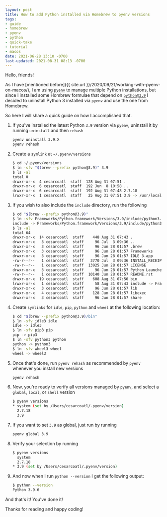 ```yaml
---
layout: post
title: How to add Python installed via Homebrew to pyenv versions
tags:
- guide
- homebrew
- pyenv
- python
- quick-take
- tutorial
- macos
date: 2021-06-28 13:10 -0700
last-updated: 2021-08-31 08:13 -0700
---
```

Hello, friends!

As I have [mentioned before]({{ site.url }}/2020/09/21/working-with-pyenv-on-macos/), I am using [`pyenv`](https://github.com/pyenv/pyenv) to manage multiple Python installations, but since I installed some Hombrew formulae that depend on [`python@3.9`](https://formulae.brew.sh/formula/python@3.9) I decided to uninstall Python 3 installed via `pyenv` and use the one from Homebrew.

So here I will share a quick guide on how I accomplished that.

1. If you've installed the latest Python `3.9` version via `pyenv`, uninstall it by running `uninstall` and then `rehash`

    ```bash
    pyenv uninstall 3.9.X
    pyenv rehash
    ```

1. Create a `symlink` at `~/.pyenv/versions`

    ```bash
    $ cd ~/.pyenv/versions
    $ ln -sfv "$(brew --prefix python@3.9)" 3.9
    $ ls -al
    total 0
    drwxr-xr-x  4 cesarcoatl  staff  128 Aug 31 07:51 .
    drwxr-xr-x  6 cesarcoatl  staff  192 Jun  8 10:58 ..
    drwxr-xr-x  6 cesarcoatl  staff  192 Aug 31 07:48 2.7.18
    lrwxr-xr-x  1 cesarcoatl  staff   25 Aug 31 07:51 3.9 -> /usr/local/opt/python@3.9
    ```

1. If you wish to also include the `include` directory, run the following

    ```bash
    $ cd "$(brew --prefix python@3.9)"
    $ ln -sfv Frameworks/Python.framework/Versions/3.9/include/python3.9 include
    include -> Frameworks/Python.framework/Versions/3.9/include/python3.9
    $ ls -al
    total 64
    drwxr-xr-x  14 cesarcoatl  staff    448 Aug 31 07:43 .
    drwxr-xr-x   3 cesarcoatl  staff     96 Jul  3 09:36 ..
    drwxr-xr-x   3 cesarcoatl  staff     96 Jun 28 01:57 .brew
    drwxr-xr-x   3 cesarcoatl  staff     96 Jun 28 01:57 Frameworks
    drwxr-xr-x   3 cesarcoatl  staff     96 Jun 28 01:57 IDLE 3.app
    -rw-r--r--   1 cesarcoatl  staff   3770 Jul  3 09:36 INSTALL_RECEIPT.json
    -rw-r--r--   1 cesarcoatl  staff  13925 Jun 28 01:57 LICENSE
    drwxr-xr-x   3 cesarcoatl  staff     96 Jun 28 01:57 Python Launcher 3.app
    -rw-r--r--   1 cesarcoatl  staff  10140 Jun 28 01:57 README.rst
    drwxr-xr-x  19 cesarcoatl  staff    608 Aug 31 07:50 bin
    lrwxr-xr-x   1 cesarcoatl  staff     58 Aug 31 07:43 include -> Frameworks/Python.framework/Versions/3.9/include/python3.9
    drwxr-xr-x   3 cesarcoatl  staff     96 Jun 28 01:57 lib
    drwxr-xr-x   4 cesarcoatl  staff    128 Jun 28 01:57 libexec
    drwxr-xr-x   3 cesarcoatl  staff     96 Jun 28 01:57 share
    ```

1. Create `symlinks` for `idle`, `pip`, `python` and `wheel` at the following location:

    ```bash
    $ cd "$(brew --prefix python@3.9)/bin"
    $ ln -sfv idle3 idle
    idle -> idle3
    $ ln -sfv pip3 pip 
    pip -> pip3
    $ ln -sfv python3 python
    python -> python3
    $ ln -sfv wheel3 wheel
    wheel -> wheel3
    ```

1. Once that's done, run `pyenv rehash` as recommended by `pyenv` whenever you install new versions

    ```bash
    pyenv rehash
    ```

1. Now, you're ready to verify all versions managed by `pyenv`, and select a `global`, `local`, or `shell` version

    ```bash
    $ pyenv versions
    * system (set by /Users/cesarcoatl/.pyenv/version)
      2.7.18
      3.9
    ```

1. If you want to set `3.9` as global, just run by running

    ```bash
    pyenv global 3.9
    ```

1. Verify your selection by running

    ```bash
    $ pyenv versions
      system
      2.7.18
    * 3.9 (set by /Users/cesarcoatl/.pyenv/version)
    ```

1. And now when I run `python --version` I get the following output:

    ```bash
    $ python --version
    Python 3.9.6
    ```

And that's it! You've done it!

Thanks for reading and happy coding!
